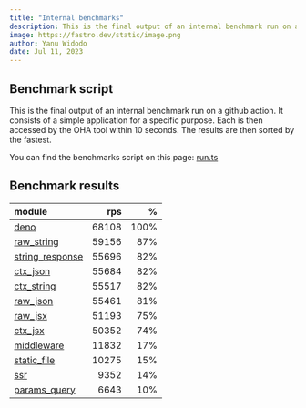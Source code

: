 ```yaml
---
title: "Internal benchmarks"
description: This is the final output of an internal benchmark run on a github action
image: https://fastro.dev/static/image.png
author: Yanu Widodo
date: Jul 11, 2023
---
```


## Benchmark script

This is the final output of an internal benchmark run on a github action. It consists of a simple application for a specific purpose. Each is then accessed by the OHA tool within 10 seconds. The results are then sorted by the fastest.

You can find the benchmarks script on this page: [run.ts](https://github.com/fastrodev/fastro/blob/main/bench/run.ts)

## Benchmark results


| module                                                                                       |   rps |    % |
| :------------------------------------------------------------------------------------------- | ----: | ---: |
| [deno](https://github.com/fastrodev/fastro/blob/main/examples/deno.ts)                       | 68108 | 100% |
| [raw_string](https://github.com/fastrodev/fastro/blob/main/examples/raw_string.ts)           | 59156 |  87% |
| [string_response](https://github.com/fastrodev/fastro/blob/main/examples/string_response.ts) | 55696 |  82% |
| [ctx_json](https://github.com/fastrodev/fastro/blob/main/examples/ctx_json.ts)               | 55684 |  82% |
| [ctx_string](https://github.com/fastrodev/fastro/blob/main/examples/ctx_string.ts)           | 55517 |  82% |
| [raw_json](https://github.com/fastrodev/fastro/blob/main/examples/raw_json.ts)               | 55461 |  81% |
| [raw_jsx](https://github.com/fastrodev/fastro/blob/main/examples/raw_jsx.tsx)                | 51193 |  75% |
| [ctx_jsx](https://github.com/fastrodev/fastro/blob/main/examples/ctx_jsx.tsx)                | 50352 |  74% |
| [middleware](https://github.com/fastrodev/fastro/blob/main/examples/middleware.ts)           | 11832 |  17% |
| [static_file](https://github.com/fastrodev/fastro/blob/main/examples/static_file.ts)         | 10275 |  15% |
| [ssr](https://github.com/fastrodev/fastro/blob/main/examples/ssr.ts)                         |  9352 |  14% |
| [params_query](https://github.com/fastrodev/fastro/blob/main/examples/params_query.ts)       |  6643 |  10% |